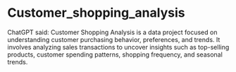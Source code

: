 # Customer_shopping_analysis
ChatGPT said:  Customer Shopping Analysis is a data project focused on understanding customer purchasing behavior, preferences, and trends. It involves analyzing sales transactions to uncover insights such as top-selling products, customer spending patterns, shopping frequency, and seasonal trends.
